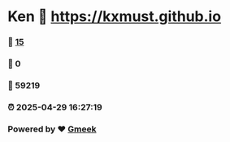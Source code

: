 # Ken :link: https://kxmust.github.io 
### :page_facing_up: [15](https://kxmust.github.io/tag.html) 
### :speech_balloon: 0 
### :hibiscus: 59219 
### :alarm_clock: 2025-04-29 16:27:19 
### Powered by :heart: [Gmeek](https://github.com/Meekdai/Gmeek)
